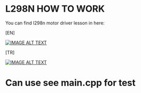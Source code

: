  # L298N HOW TO WORK
You can find l298n motor driver lesson in here:

[EN]

[![IMAGE ALT TEXT](https://img.youtube.com/vi/nZdrWQcpb9E/0.jpg)](https://www.youtube.com/watch?v=nZdrWQcpb9E)

[TR]

[![IMAGE ALT TEXT](https://img.youtube.com/vi/kE0Vrtbw4Vw/0.jpg)](https://www.youtube.com/watch?v=kE0Vrtbw4Vw)


 # Can use see main.cpp for test
